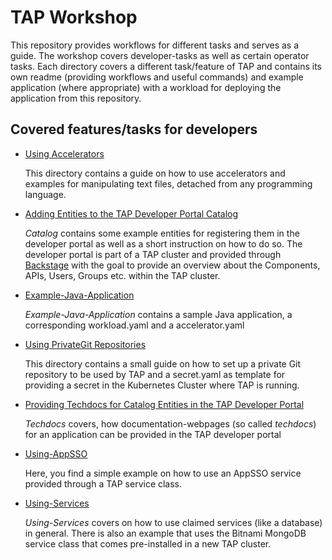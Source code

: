 # TAP Workshop

This repository provides workflows for different tasks and serves as a guide. The workshop covers developer-tasks as
well as certain operator tasks.
Each directory covers a different task/feature of TAP and contains its own readme (providing workflows and useful
commands) and example application (where appropriate) with a workload for deploying the application from this 
repository.

## Covered features/tasks for developers
- [Using Accelerators](accelerator/README.md)

    This directory contains a guide on how to use accelerators and examples for manipulating text files, detached  from
    any programming language.
- [Adding Entities to the TAP Developer Portal Catalog](catalog/README.md)

  _Catalog_ contains some example entities for registering them in the developer portal as well as a short
instruction on how to do so. The developer portal is part of a TAP cluster and provided through
[Backstage](https://backstage.io) with the goal
to provide an overview about the Components, APIs, Users, Groups etc. within the TAP cluster.
- [Example-Java-Application](Example-Java-Application/README.md)

  _Example-Java-Application_ contains a sample Java application, a corresponding workload.yaml and a accelerator.yaml
- [Using PrivateGit Repositories](private-git/README.md)

  This directory contains a small guide on how to set up a private Git repository to be used by TAP and a secret.yaml
as template for providing a secret in the Kubernetes Cluster where TAP is running.
- [Providing Techdocs for Catalog Entities in the TAP Developer Portal](techdocs/README.md)

  _Techdocs_ covers, how documentation-webpages (so called _techdocs_) for an application can be provided in the TAP
developer portal
- [Using-AppSSO](using-appsso/README.md)

  Here, you find a simple example on how to use an AppSSO service provided through a TAP service class.
- [Using-Services](using-services/README.md)

  _Using-Services_ covers on how to use claimed services (like a database) in general. There is also an example that
uses the Bitnami MongoDB service class that comes pre-installed in a new TAP cluster.